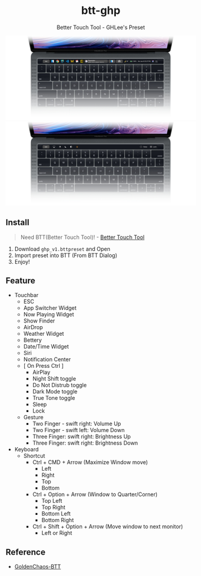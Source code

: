 <div align="center">

  # btt-ghp

  Better Touch Tool - GHLee's Preset

  ![Preview1](./preview/p1.jpg)
  ![Preview1](./preview/p2.jpg)

</div>

## Install

> Need BTT(Better Touch Tool)! - [Better Touch Tool](https://folivora.ai)

1. Download `ghp_v1.bttpreset` and Open
2. Import preset into BTT (From BTT Dialog)
3. Enjoy!

## Feature

- Touchbar
  - ESC
  - App Switcher Widget
  - Now Playing Widget
  - Show Finder
  - AirDrop
  - Weather Widget
  - Bettery
  - Date/Time Widget
  - Siri
  - Notification Center
  - [ On Press Ctrl ]
    - AirPlay
    - Night Shift toggle
    - Do Not Distrub toggle
    - Dark Mode toggle
    - True Tone toggle
    - Sleep
    - Lock
  - Gesture
    - Two Finger - swift right: Volume Up
    - Two Finger - swift left: Volume Down
    - Three Finger: swift right: Brightness Up
    - Three Finger: swift right: Brightness Down
- Keyboard
  - Shortcut
    - Ctrl + CMD + Arrow (Maximize Window move)
      - Left
      - Right
      - Top
      - Bottom
    - Ctrl + Option + Arrow (Window to Quarter/Corner)
      - Top Left
      - Top Right
      - Bottom Left
      - Bottom Right
    - Ctrl + Shift + Option + Arrow (Move window to next monitor)
      - Left or Right

## Reference

- [GoldenChaos-BTT](https://github.com/GoldenChaos/GoldenChaos-BTT)
